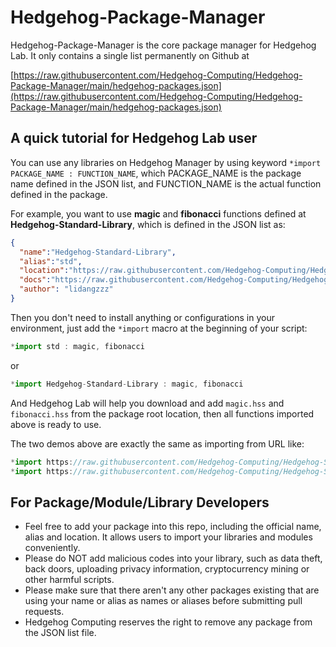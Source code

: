 # Hedgehog-Package-Manager

Hedgehog-Package-Manager is the core package manager for Hedgehog Lab. It only contains a single list permanently on Github at

[https://raw.githubusercontent.com/Hedgehog-Computing/Hedgehog-Package-Manager/main/hedgehog-packages.json](https://raw.githubusercontent.com/Hedgehog-Computing/Hedgehog-Package-Manager/main/hedgehog-packages.json)

## A quick tutorial for Hedgehog Lab user

You can use any libraries on Hedgehog Manager by using keyword <code>*import PACKAGE_NAME : FUNCTION_NAME</code>, which PACKAGE_NAME is the package name defined in the JSON list, and FUNCTION_NAME is the actual function defined in the package.

For example, you want to use **magic** and **fibonacci** functions defined at **Hedgehog-Standard-Library**, which is defined in the JSON list as:

```json
{
  "name":"Hedgehog-Standard-Library",
  "alias":"std",
  "location":"https://raw.githubusercontent.com/Hedgehog-Computing/Hedgehog-Standard-Library/main/",
  "docs":"https://raw.githubusercontent.com/Hedgehog-Computing/Hedgehog-Standard-Library/main/Readme.md",
  "author": "lidangzzz"
}
```

Then you don't need to install anything or configurations in your environment, just add the <code>*import</code> macro at the beginning of your script:

```javascript
*import std : magic, fibonacci
```

or 

```javascript
*import Hedgehog-Standard-Library : magic, fibonacci
```

And Hedgehog Lab will help you download and add <code>magic.hss</code> and <code>fibonacci.hss</code> from the package root location, then all functions imported above is ready to use.

The two demos above are exactly the same as importing from URL like:

```javascript
*import https://raw.githubusercontent.com/Hedgehog-Computing/Hedgehog-Standard-Library/main/magic.hss
*import https://raw.githubusercontent.com/Hedgehog-Computing/Hedgehog-Standard-Library/main/fibonacci.hss
```

## For Package/Module/Library Developers

- Feel free to add your package into this repo, including the official name, alias and location. It allows users to import your libraries and modules conveniently.
- Please do NOT add malicious codes into your library, such as data theft, back doors, uploading privacy information, cryptocurrency mining or other harmful scripts.
- Please make sure that there aren't any other packages existing that are using your name or alias as names or aliases before submitting pull requests.
- Hedgehog Computing reserves the right to remove any package from the JSON list file.
